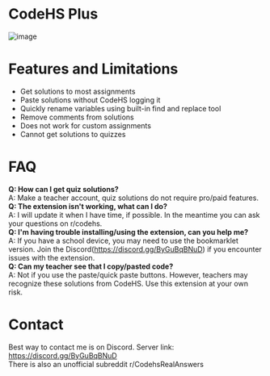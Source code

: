 # CodeHS Plus
![image](https://user-images.githubusercontent.com/56239073/137565584-2066a970-4338-485b-85e6-147ba44e097f.png)

# Features and Limitations
- Get solutions to most assignments 
- Paste solutions without CodeHS logging it
- Quickly rename variables using built-in find and replace tool
- Remove comments from solutions
- Does not work for custom assignments
- Cannot get solutions to quizzes

# FAQ
**Q: How can I get quiz solutions?**<br>
A: Make a teacher account, quiz solutions do not require pro/paid features.<br>
**Q: The extension isn't working, what can I do?**<br>
A: I will update it when I have time, if possible. In the meantime you can ask your questions on r/codehs.<br>
**Q: I'm having trouble installing/using the extension, can you help me?**<br>
A: If you have a school device, you may need to use the bookmarklet version. Join the Discord(https://discord.gg/ByGuBqBNuD) if you encounter issues with the extension.<br>
**Q: Can my teacher see that I copy/pasted code?**<br>
A: Not if you use the paste/quick paste buttons. However, teachers may recognize these solutions from CodeHS. Use this extension at your own risk.<br>
 
# Contact
Best way to contact me is on Discord. Server link: https://discord.gg/ByGuBqBNuD <br>
There is also an unofficial subreddit r/CodehsRealAnswers

